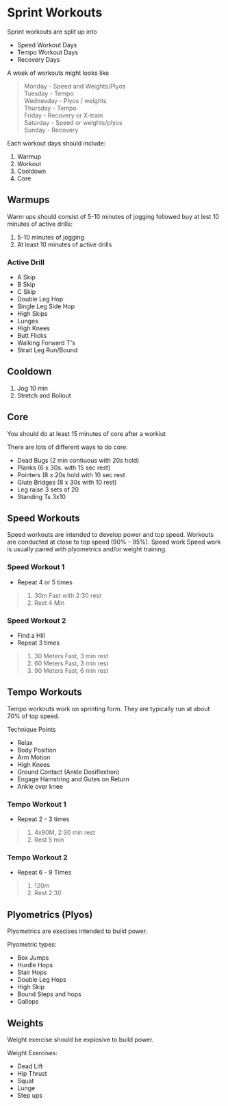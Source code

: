 # Sprint Workouts
Sprint workouts are split up into  

* Speed Workout Days
* Tempo Workout Days
* Recovery Days

A week of workouts might looks like

> Monday - Speed and Weights/Plyos  
> Tuesday - Tempo  
> Wednesday - Plyos / weights  
> Thursday - Tempo  
> Friday - Recovery or X-train  
> Saturday - Speed or weights/plyos  
> Sunday - Recovery   

Each workout days should include:  

1. Warmup
2. Workout
3. Cooldown
4. Core

## Warmups
Warm ups should consist of 5-10 minutes of jogging followed buy at lest 10 minutes of active drills:
1. 5-10 minutes of jogging
2. At least 10 minutes of active drills

### Active Drill
* A Skip
* B Skip
* C Skip
* Double Leg Hop
* Single Leg Side Hop
* High Skips
* Lunges
* High Knees
* Butt Flicks
* Walking Forward T's
* Strait Leg Run/Bound 



## Cooldown

1. Jog 10 min
2. Stretch and Rollout

## Core

You should do at least 15 minutes of core after a workiut

There are lots of different ways to do core:
* Dead Bugs (2 min contiuous with 20s hold)
* Planks (6 x 30s. with 15 sec rest) 
* Pointers (8 x 20s hold with 10 sec rest
* Glute Bridges (8 x 30s with 10 rest)
* Leg raise 3 sets of 20
* Standing Ts 3x10

## Speed Workouts

Speed workouts are intended to develop power and top speed.  Workouts are conducted at close to top speed (90% - 95%).
Speed work Speed work is usually paired with plyometrics and/or weight training. 

### Speed Workout 1
* Repeat 4 or 5 times   
> 1. 30m Fast with 2:30 rest
> 2. Rest 4 Min

### Speed Workout 2  
* Find a Hill  
* Repeat 3 times  
> 1. 30 Meters Fast, 3 min rest
> 1. 60 Meters Fast, 3 min rest
> 1. 90 Meters Fast, 6 min rest

## Tempo Workouts
Tempo workouts work on sprinting form.  They are typically run at about 70% of top speed. 

Technique Points
* Relax
* Body Position
* Arm Motion
* High Knees
* Ground Contact (Ankle Dosiflextion)
* Engage Hamstring and Gutes on Return
* Ankle over knee

### Tempo Workout 1
* Repeat 2 - 3 times
> 1. 4x90M, 2:30 min rest 
> 1. Rest 5 min

### Tempo Workout 2
* Repeat 6 - 9 Times
> 1. 120m
> 1. Rest 2:30

## Plyometrics (Plyos)
Plyometrics are execises intended to build power. 

Plyometric types:
* Box Jumps
* Hurdle Hops
* Stair Hops
* Double Leg Hops
* High Skip
* Bound Steps and hops
* Gallops

## Weights 

Weight exercise should be explosive to build power. 

Weight Exercises:
* Dead Lift
* Hip Thrust
* Squat
* Lunge
* Step ups



